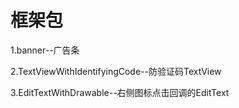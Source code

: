 # 框架包

1.banner--广告条

2.TextViewWithIdentifyingCode--防验证码TextView

3.EditTextWithDrawable--右侧图标点击回调的EditText

